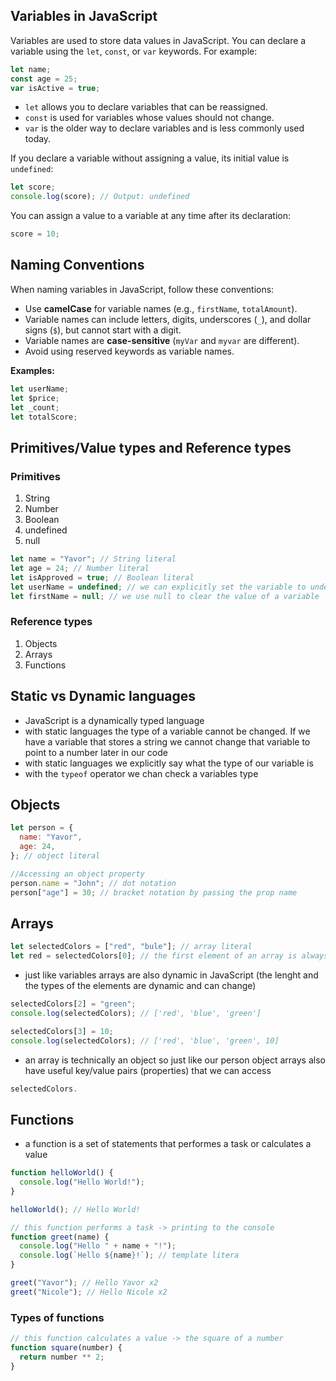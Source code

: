 ## Variables in JavaScript

Variables are used to store data values in JavaScript. You can declare a variable using the `let`, `const`, or `var` keywords. For example:

```javascript
let name;
const age = 25;
var isActive = true;
```

- `let` allows you to declare variables that can be reassigned.
- `const` is used for variables whose values should not change.
- `var` is the older way to declare variables and is less commonly used today.

If you declare a variable without assigning a value, its initial value is `undefined`:

```javascript
let score;
console.log(score); // Output: undefined
```

You can assign a value to a variable at any time after its declaration:

```javascript
score = 10;
```

## Naming Conventions

When naming variables in JavaScript, follow these conventions:

- Use **camelCase** for variable names (e.g., `firstName`, `totalAmount`).
- Variable names can include letters, digits, underscores (`_`), and dollar signs (`$`), but cannot start with a digit.
- Variable names are **case-sensitive** (`myVar` and `myvar` are different).
- Avoid using reserved keywords as variable names.

**Examples:**

```javascript
let userName;
let $price;
let _count;
let totalScore;
```

## Primitives/Value types and Reference types

### Primitives

1. String
2. Number
3. Boolean
4. undefined
5. null

```javascript
let name = "Yavor"; // String literal
let age = 24; // Number literal
let isApproved = true; // Boolean literal
let userName = undefined; // we can explicitly set the variable to undefined
let firstName = null; // we use null to clear the value of a variable
```

### Reference types

1. Objects
2. Arrays
3. Functions

## Static vs Dynamic languages

- JavaScript is a dynamically typed language
- with static languages the type of a variable cannot be changed. If we have a variable that stores a string we cannot change that variable to point to a number later in our code
- with static languages we explicitly say what the type of our variable is
- with the `typeof` operator we chan check a variables type

## Objects

```javascript
let person = {
  name: "Yavor",
  age: 24,
}; // object literal

//Accessing an object property
person.name = "John"; // dot notation
person["age"] = 30; // bracket notation by passing the prop name
```

## Arrays

```javascript
let selectedColors = ["red", "bule"]; // array literal
let red = selectedColors[0]; // the first element of an array is always ot index 0
```

- just like variables arrays are also dynamic in JavaScript (the lenght and the types of the elements are dynamic and can change)

```javascript
selectedColors[2] = "green";
console.log(selectedColors); // ['red', 'blue', 'green']

selectedColors[3] = 10;
console.log(selectedColors); // ['red', 'blue', 'green', 10]
```

- an array is technically an object so just like our person object arrays also have useful key/value pairs (properties) that we can access

```javascript
selectedColors.
```

## Functions

- a function is a set of statements that performes a task or calculates a value

```javascript
function helloWorld() {
  console.log("Hello World!");
}

helloWorld(); // Hello World!

// this function performs a task -> printing to the console
function greet(name) {
  console.log("Hello " + name + "!");
  console.log(`Hello ${name}!`); // template litera
}

greet("Yavor"); // Hello Yavor x2
greet("Nicole"); // Hello Nicole x2
```

### Types of functions

```javascript
// this function calculates a value -> the square of a number
function square(number) {
  return number ** 2;
}
```
